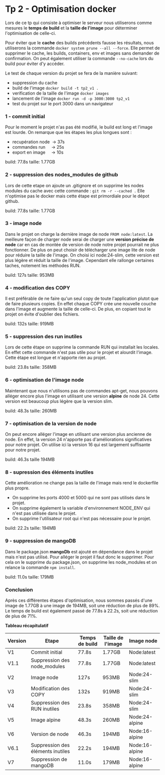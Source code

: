 # Tp 2 - Optimisation docker
Lors de ce tp qui consiste à optimiser le serveur nous utiliserons comme mesures le **temps de build** et la **taille de l'image** pour déterminer l'optimisation de celle-ci. 

Pour éviter que le **cache** des builds précédents fausse les résultats, nous utiliserons la commande `docker system prune --all --force`. Elle permet de supprimer le cache, les builds, containers, env et images sans demander de confirmation.
On peut également utiliser la commande `--no-cache` lors du build pour éviter d'y accéder.

Le test de chaque version du projet se fera de la manière suivant:
- suppression du cache
- build de l'image `docker build -t tp2_v1 .`
- verification de la taille de l'image `docker images`
- lancement de l'image `docker run -d -p 3000:3000 tp2_v1`
- test du projet sur le port 3000 dans un navigateur

### 1 - commit initial

Pour le moment le projet n'as pas été modifié, le build est long et l'image est lourde. On remarque que les étapes les plus longues sont :
- recupération node &nbsp;→ 37s
- commandes run &nbsp;&nbsp;&nbsp; → 25s
- export en image &nbsp;&nbsp;&nbsp; → 10s

build: 77.8s
taille: 1.77GB

### 2 - suppression des nodes_modules de github
Lors de cette etape on ajoute un .gitignore et on supprime les nodes modules du cache avec cette commande : `git rm -r --cached .`
Elle n'optimise pas le docker mais cette étape est primordiale pour le dépot github.

build: 77.8s
taille: 1.77GB


### 3 - image node
Dans le projet on charge la dernière image de node `FROM node:latest`. La meilleure façon de charger node serai de charger une **version précise de node** car en cas de montée de version de node notre projet pourrait ne plus fonctionner. De plus on peut choisir de télécharger une image lite de node pour réduire la taille de l'image. On choisi ici node:24-slim, cette version est plus légère et réduit la taille de l'image. Cependant elle rallonge certaines taches, notement les méthodes RUN.

build: 127s
taille: 953MB

### 4 - modification des COPY

Il est préférable de ne faire qu'un seul copy de toute l'application plutot que de faire plusieurs copies. En effet chaque COPY crée une nouvelle couche dans l'image et augmente la taille de celle-ci. De plus, en copiant tout le projet on évite d'oublier des fichiers.

build: 132s
taille: 919MB

### 5 - suppression des run inutiles

Lors de cette étape on supprime la commande RUN qui installait les locales. En effet cette commande n'est pas utile pour le projet et alourdit l'image. Cette étape est longue et n'apporte rien au projet.

build: 23.8s
taille: 358MB

### 6 - optimisation de l'image node

Maintenant que nous n'utilisons pas de commandes apt-get, nous pouvons alléger encore plus l'image en utilisant une version **alpine** de node 24. Cette version est beaucoup plus légère que la version slim.

build: 48.3s
taille: 260MB

### 7 - optimisation de la version de node

On peut encore alléger l'image en utilisant une version plus ancienne de node. En effet, la version 24 n'apporte pas d'améliorations significatives pour notre projet. On utilise ici la version 16 qui est largement suffisante pour notre projet.

build: 46.3s
taille 194MB

### 8 - supression des éléments inutiles

Cette amélioration ne change pas la taille de l'image mais rend le dockerfile plus propre. 
- On supprime les ports 4000 et 5000 qui ne sont pas utilisés dans le projet. 
- On supprime également la variable d'environnement NODE_ENV qui n'est pas utilisée dans le projet.
- On supprime l'utilisateur root qui n'est pas nécessaire pour le projet.

build: 22.2s
taille: 194MB

### 9 - suppression de mangoDB

Dans le package.json **mangoDb** est ajouté en dépendance dans le projet mais n'est pas utilisé. Pour alléger le projet il faut donc le supprimer. Pour cela on le supprime du package.json, on supprime les node_modules et on relance la commande `npm install`.

build: 11.0s
taille: 179MB

### Conclusion

Après ces différentes étapes d'optimisation, nous sommes passés d'une image de 1.77GB à une image de 194MB, soit une réduction de plus de 89%. Le temps de build est également passé de 77.8s à 22.2s, soit une réduction de plus de 71%.

**Tableau récapitulatif**

| Version | Etape                             | Temps de build | Taille de l'image | Image node     |
| ------- | --------------------------------- | -------------- | ----------------- | -------------- |
| V1      | Commit initial                    | 77.8s          | 1.77GB            | Node:latest    |
| V1.1    | Suppression des node_modules      | 77.8s          | 1.77GB            | Node:latest    |
| V2      | Image node                        | 127s           | 953MB             | Node:24-slim   |
| V3      | Modification des COPY             | 132s           | 919MB             | Node:24-slim   |
| V4      | Suppression des RUN inutiles      | 23.8s          | 358MB             | Node:24-slim   |
| V5      | Image alpine                      | 48.3s          | 260MB             | Node:24-alpine |
| V6      | Version de node                   | 46.3s          | 194MB             | Node:16-alpine |
| V6.1    | Suppression des éléments inutiles | 22.2s          | 194MB             | Node:16-alpine |
| V7      | Suppression de mangoDB            | 11.0s          | 179MB             | Node:16-alpine |